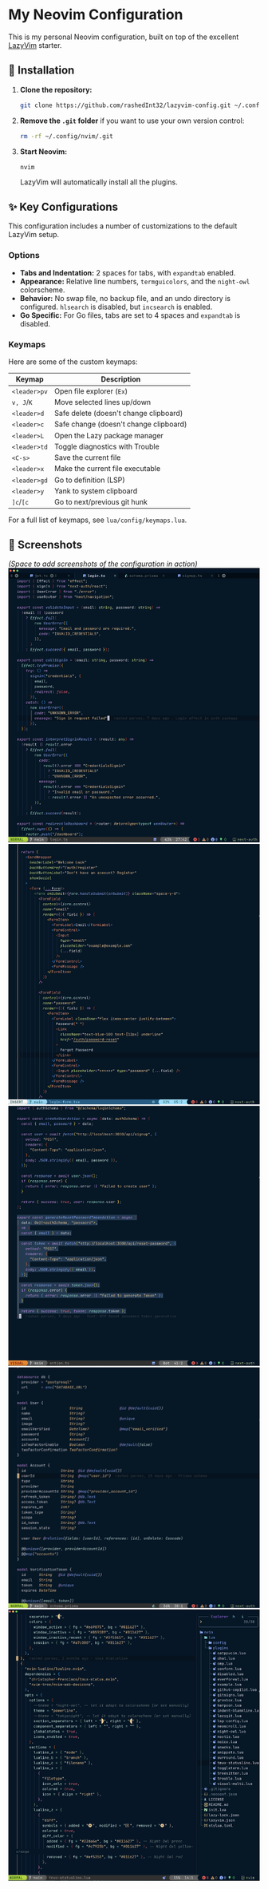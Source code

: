 # My Neovim Configuration

This is my personal Neovim configuration, built on top of the excellent [LazyVim](https://github.com/LazyVim/LazyVim) starter.

## 🚀 Installation

1.  **Clone the repository:**
    ```bash
    git clone https://github.com/rashedInt32/lazyvim-config.git ~/.config/nvim
    ```

2.  **Remove the `.git` folder** if you want to use your own version control:
    ```bash
    rm -rf ~/.config/nvim/.git
    ```

3.  **Start Neovim:**
    ```
    nvim
    ```
    LazyVim will automatically install all the plugins.

## ✨ Key Configurations

This configuration includes a number of customizations to the default LazyVim setup.

### Options

*   **Tabs and Indentation:** 2 spaces for tabs, with `expandtab` enabled.
*   **Appearance:** Relative line numbers, `termguicolors`, and the `night-owl` colorscheme.
*   **Behavior:** No swap file, no backup file, and an undo directory is configured. `hlsearch` is disabled, but `incsearch` is enabled.
*   **Go Specific:** For Go files, tabs are set to 4 spaces and `expandtab` is disabled.

### Keymaps

Here are some of the custom keymaps:

| Keymap          | Description                               |
| --------------- | ----------------------------------------- |
| `<leader>pv`    | Open file explorer (`Ex`)                 |
| `v, J`/`K`      | Move selected lines up/down               |
| `<leader>d`     | Safe delete (doesn't change clipboard)    |
| `<leader>c`     | Safe change (doesn't change clipboard)    |
| `<leader>L`     | Open the Lazy package manager             |
| `<leader>td`    | Toggle diagnostics with Trouble           |
| `<C-s>`         | Save the current file                     |
| `<leader>x`     | Make the current file executable          |
| `<leader>gd`    | Go to definition (LSP)                    |
| `<leader>y`     | Yank to system clipboard                  |
| `]c`/`[c`       | Go to next/previous git hunk              |

For a full list of keymaps, see `lua/config/keymaps.lua`.

## 📸 Screenshots

*(Space to add screenshots of the configuration in action)*
![Normal](screenshots/1.png)
![Insert](screenshots/2.png)
![Visual](screenshots/3.png)
![Prisma](screenshots/4.png)
![Lua](screenshots/5.png)
